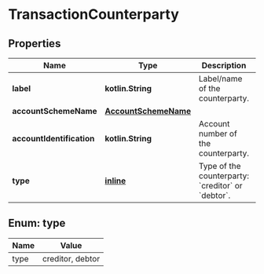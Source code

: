 
# TransactionCounterparty

## Properties
Name | Type | Description | Notes
------------ | ------------- | ------------- | -------------
**label** | **kotlin.String** | Label/name of the counterparty. |  [optional]
**accountSchemeName** | [**AccountSchemeName**](AccountSchemeName.md) |  |  [optional]
**accountIdentification** | **kotlin.String** | Account number of the counterparty. |  [optional]
**type** | [**inline**](#Type) | Type of the counterparty: &#x60;creditor&#x60; or &#x60;debtor&#x60;. |  [optional]


<a id="Type"></a>
## Enum: type
Name | Value
---- | -----
type | creditor, debtor




